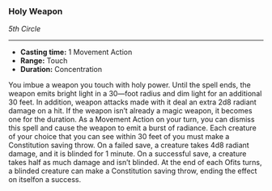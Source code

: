### Holy Weapon
*5th Circle*
___
- **Casting time:** 1 Movement Action
- **Range:** Touch
- **Duration:** Concentration

You imbue a weapon you touch with holy power. Until the spell ends, the weapon emits bright light in a 30—foot radius and dim light for an additional 30 feet. In addition, weapon attacks made with it deal an extra 2d8 radiant damage on a hit. If the weapon isn’t already a magic weapon, it becomes one for the duration. As a Movement Action on your turn, you can dismiss this spell and cause the weapon to emit a burst of radiance. Each creature of your choice that you can see within 30 feet of you must make a Constitution saving throw. On a failed save, a creature takes 4d8 radiant damage, and it is blinded for 1 minute. On a successful save, a creature takes half as much damage and isn’t blinded. At the end of each Ofits turns, a blinded creature can make a Constitution saving throw, ending the effect on itselfon a success.